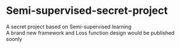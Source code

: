 # Semi-supervised-secret-project
A secret project based on Semi-supervised learning  
A brand new framework and Loss function design would be published soonly  
